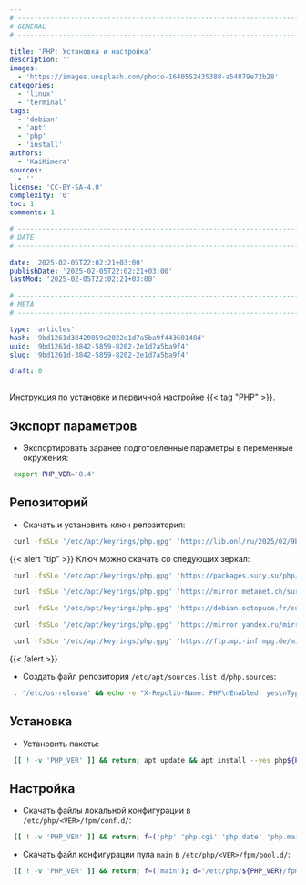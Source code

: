 ```yaml
---
# -------------------------------------------------------------------------------------------------------------------- #
# GENERAL
# -------------------------------------------------------------------------------------------------------------------- #

title: 'PHP: Установка и настройка'
description: ''
images:
  - 'https://images.unsplash.com/photo-1640552435388-a54879e72b28'
categories:
  - 'linux'
  - 'terminal'
tags:
  - 'debian'
  - 'apt'
  - 'php'
  - 'install'
authors:
  - 'KaiKimera'
sources:
  - ''
license: 'CC-BY-SA-4.0'
complexity: '0'
toc: 1
comments: 1

# -------------------------------------------------------------------------------------------------------------------- #
# DATE
# -------------------------------------------------------------------------------------------------------------------- #

date: '2025-02-05T22:02:21+03:00'
publishDate: '2025-02-05T22:02:21+03:00'
lastMod: '2025-02-05T22:02:21+03:00'

# -------------------------------------------------------------------------------------------------------------------- #
# META
# -------------------------------------------------------------------------------------------------------------------- #

type: 'articles'
hash: '9bd1261d38420859e2022e1d7a5ba9f44360148d'
uuid: '9bd1261d-3842-5859-8202-2e1d7a5ba9f4'
slug: '9bd1261d-3842-5859-8202-2e1d7a5ba9f4'

draft: 0
---
```


Инструкция по установке и первичной настройке {{< tag "PHP" >}}.

<!--more-->

## Экспорт параметров

- Экспортировать заранее подготовленные параметры в переменные окружения:

```bash
 export PHP_VER='8.4'
```

## Репозиторий

- Скачать и установить ключ репозитория:

```bash
 curl -fsSLo '/etc/apt/keyrings/php.gpg' 'https://lib.onl/ru/2025/02/9bd1261d-3842-5859-8202-2e1d7a5ba9f4/php.gpg'
```

{{< alert "tip" >}}
Ключ можно скачать со следующих зеркал:

```bash
 curl -fsSLo '/etc/apt/keyrings/php.gpg' 'https://packages.sury.su/php/apt.gpg'
```

```bash
 curl -fsSLo '/etc/apt/keyrings/php.gpg' 'https://mirror.metanet.ch/sury/php/apt.gpg'
```

```bash
 curl -fsSLo '/etc/apt/keyrings/php.gpg' 'https://debian.octopuce.fr/sury-php/apt.gpg'
```

```bash
 curl -fsSLo '/etc/apt/keyrings/php.gpg' 'https://mirror.yandex.ru/mirrors/packages.sury.org/php/apt.gpg'
```

```bash
 curl -fsSLo '/etc/apt/keyrings/php.gpg' 'https://ftp.mpi-inf.mpg.de/mirrors/linux/mirror/deb.sury.org/repositories/php/apt.gpg'
```
{{< /alert >}}

- Создать файл репозитория `/etc/apt/sources.list.d/php.sources`:

```bash
 . '/etc/os-release' && echo -e "X-Repolib-Name: PHP\nEnabled: yes\nTypes: deb\nURIs: https://packages.sury.org/php\n#URIs: https://packages.sury.su/php\n#URIs: https://mirror.metanet.ch/sury/php\n#URIs: https://debian.octopuce.fr/sury-php\n#URIs: https://mirror.yandex.ru/mirrors/packages.sury.org/php\n#URIs: https://ftp.mpi-inf.mpg.de/mirrors/linux/mirror/deb.sury.org/repositories/php\nSuites: ${VERSION_CODENAME}\nComponents: main\nSigned-By: /etc/apt/keyrings/php.gpg\n" | tee '/etc/apt/sources.list.d/php.sources' > '/dev/null'
```

## Установка

- Установить пакеты:

```bash
 [[ ! -v 'PHP_VER' ]] && return; apt update && apt install --yes php${PHP_VER} php${PHP_VER}-{fpm,bcmath,bz2,cli,curl,gd,gmp,imagick,imap,intl,ldap,mbstring,memcached,mysql,odbc,opcache,pgsql,redis,uploadprogress,xml,zip,zstd}
```

## Настройка

- Скачать файлы локальной конфигурации в `/etc/php/<VER>/fpm/conf.d/`:

```bash
 [[ ! -v 'PHP_VER' ]] && return; f=('php' 'php.cgi' 'php.date' 'php.mail' 'php.mbstring'); d="/etc/php/${PHP_VER}/fpm/conf.d"; p='https://lib.onl/ru/2025/02/9bd1261d-3842-5859-8202-2e1d7a5ba9f4'; for i in "${f[@]}"; do curl -fsSLo "${d}/90-${i##*.}.local.ini" "${p}/${i}.ini"; done
```

- Скачать файл конфигурации пула `main` в `/etc/php/<VER>/fpm/pool.d/`:

```bash
 [[ ! -v 'PHP_VER' ]] && return; f=('main'); d="/etc/php/${PHP_VER}/fpm/pool.d"; p='https://lib.onl/ru/2025/02/9bd1261d-3842-5859-8202-2e1d7a5ba9f4'; [[ ! -d '/var/log/php-fpm' ]] && mkdir '/var/log/php-fpm'; for i in "${f[@]}"; do curl -fsSLo "${d}/${i}.conf" "${p}/pool.${i}.conf"; done
```
